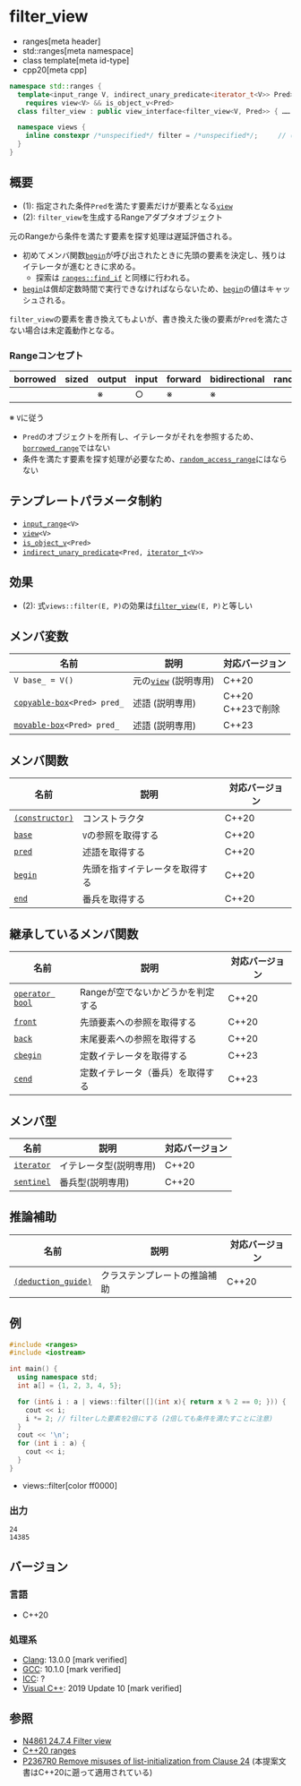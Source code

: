 # filter_view
* ranges[meta header]
* std::ranges[meta namespace]
* class template[meta id-type]
* cpp20[meta cpp]

```cpp
namespace std::ranges {
  template<input_range V, indirect_unary_predicate<iterator_t<V>> Pred>
    requires view<V> && is_object_v<Pred>
  class filter_view : public view_interface<filter_view<V, Pred>> { …… }; // (1)

  namespace views {
    inline constexpr /*unspecified*/ filter = /*unspecified*/;     // (2)
  }
}
```

## 概要
- (1): 指定された条件`Pred`を満たす要素だけが要素となる[`view`](view.md)
- (2): `filter_view`を生成するRangeアダプタオブジェクト

元のRangeから条件を満たす要素を探す処理は遅延評価される。

- 初めてメンバ関数[`begin`](filter_view/begin.md)が呼び出されたときに先頭の要素を決定し、残りはイテレータが進むときに求める。
    - 探索は [`ranges::find_if`](/reference/algorithm/ranges_find_if.md) と同様に行われる。
- [`begin`](filter_view/begin.md)は償却定数時間で実行できなければならないため、[`begin`](filter_view/begin.md)の値はキャッシュされる。

`filter_view`の要素を書き換えてもよいが、書き換えた後の要素が`Pred`を満たさない場合は未定義動作となる。

### Rangeコンセプト

| borrowed | sized | output | input | forward | bidirectional | random_access | contiguous | common | viewable | view |
|----------|-------|--------|-------|---------|---------------|---------------|------------|--------|----------|------|
|          |       | ※     | ○    | ※      | ※            |               |            | ※     | ○       | ○   |

※ `V`に従う

- `Pred`のオブジェクトを所有し、イテレータがそれを参照するため、[`borrowed_range`](borrowed_range.md)ではない
- 条件を満たす要素を探す処理が必要なため、[`random_access_range`](random_access_range.md)にはならない

## テンプレートパラメータ制約

- [`input_range`](input_range.md)`<V>`
- [`view`](view.md)`<V>`
- [`is_object_v`](/reference/type_traits/is_object.md)`<Pred>`
- [`indirect_unary_predicate`](/reference/iterator/indirect_unary_predicate.md)`<Pred, `[`iterator_t`](iterator_t.md)`<V>>`

## 効果

- (2): 式`views::filter(E, P)`の効果は[`filter_view`](filter_view/op_constructor.md)`(E, P)`と等しい

## メンバ変数

| 名前                                            | 説明                               | 対応バージョン        |
|-------------------------------------------------|------------------------------------|-----------------------|
| `V base_ = V()`                                 | 元の[`view`](view.md) (説明専用)   | C++20                 |
| [`copyable-box`](copyable_box.md)`<Pred> pred_` | 述語 (説明専用)                    | C++20<br/>C++23で削除 |
| [`movable-box`](movable_box.md)`<Pred> pred_`   | 述語 (説明専用)                    | C++23                 |

## メンバ関数

| 名前                                             | 説明                             | 対応バージョン |
|--------------------------------------------------|----------------------------------|----------------|
| [`(constructor)`](filter_view/op_constructor.md) | コンストラクタ                   | C++20          |
| [`base`](filter_view/base.md)                    | `V`の参照を取得する              | C++20          |
| [`pred`](filter_view/pred.md)                    | 述語を取得する                   | C++20          |
| [`begin`](filter_view/begin.md)                  | 先頭を指すイテレータを取得する   | C++20          |
| [`end`](filter_view/end.md)                      | 番兵を取得する                   | C++20          |

## 継承しているメンバ関数

| 名前                                         | 説明                              | 対応バージョン |
|----------------------------------------------|-----------------------------------|----------------|
| [`operator bool`](view_interface/op_bool.md) | Rangeが空でないかどうかを判定する | C++20          |
| [`front`](view_interface/front.md)           | 先頭要素への参照を取得する        | C++20          |
| [`back`](view_interface/back.md)             | 末尾要素への参照を取得する        | C++20          |
| [`cbegin`](view_interface/cbegin.md)         | 定数イテレータを取得する          | C++23          |
| [`cend`](view_interface/cend.md)             | 定数イテレータ（番兵）を取得する  | C++23          |

## メンバ型

| 名前                                      | 説明                         | 対応バージョン |
|-------------------------------------------|------------------------------|----------------|
| [`iterator`](filter_view/iterator.md)     | イテレータ型(説明専用)       | C++20          |
| [`sentinel`](filter_view/sentinel.md)     | 番兵型(説明専用)             | C++20          |

## 推論補助

| 名前                                                     | 説明                         | 対応バージョン |
|----------------------------------------------------------|------------------------------|----------------|
| [`(deduction_guide)`](filter_view/op_deduction_guide.md) | クラステンプレートの推論補助 | C++20          |

## 例
```cpp example
#include <ranges>
#include <iostream>

int main() {
  using namespace std;
  int a[] = {1, 2, 3, 4, 5};

  for (int& i : a | views::filter([](int x){ return x % 2 == 0; })) {
    cout << i;
    i *= 2; // filterした要素を2倍にする (2倍しても条件を満たすことに注意)
  }
  cout << '\n';
  for (int i : a) {
    cout << i;
  }
}
```
* views::filter[color ff0000]

### 出力
```
24
14385
```

## バージョン
### 言語
- C++20

### 処理系
- [Clang](/implementation.md#clang): 13.0.0 [mark verified]
- [GCC](/implementation.md#gcc): 10.1.0 [mark verified]
- [ICC](/implementation.md#icc): ?
- [Visual C++](/implementation.md#visual_cpp): 2019 Update 10 [mark verified]

## 参照
- [N4861 24.7.4 Filter view](https://timsong-cpp.github.io/cppwp/n4861/range.filter)
- [C++20 ranges](https://techbookfest.org/product/5134506308665344)
- [P2367R0 Remove misuses of list-initialization from Clause 24](https://www.open-std.org/jtc1/sc22/wg21/docs/papers/2021/p2367r0.html) (本提案文書はC++20に遡って適用されている)
